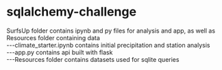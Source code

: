 # sqlalchemy-challenge

SurfsUp folder contains ipynb and py files for analysis and app, as well as Resources folder containing data  
---climate_starter.ipynb contains initial precipitation and station analysis  
---app.py contains api built with flask  
---Resources folder contains datasets used for sqlite queries